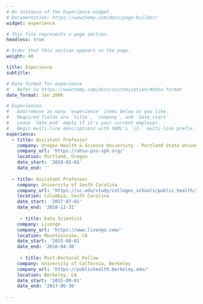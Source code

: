 ```yaml
---
# An instance of the Experience widget.
# Documentation: https://wowchemy.com/docs/page-builder/
widget: experience

# This file represents a page section.
headless: true

# Order that this section appears on the page.
weight: 40

title: Experience
subtitle:

# Date format for experience
#   Refer to https://wowchemy.com/docs/customization/#date-format
date_format: Jan 2006

# Experiences.
#   Add/remove as many `experience` items below as you like.
#   Required fields are `title`, `company`, and `date_start`.
#   Leave `date_end` empty if it's your current employer.
#   Begin multi-line descriptions with YAML's `|2-` multi-line prefix.
experience:
  - title: Assistant Professor
    company: Oregon Health & Science University - Portland State University
    company_url: 'https://ohsu-psu-sph.org/'
    location: Portland, Oregon
    date_start: '2019-01-01'
    date_end: ''
        
  - title: Assistant Professor
    company: University of South Carolina
    company_url: 'https://sc.edu/study/colleges_schools/public_health/index.php'
    location: Columbia, South Carolina
    date_start: '2017-07-01'
    date_end: '2018-12-31'
    
     - title: Data Scientist
    company: Livongo
    company_url: 'https://www.livongo.com/'
    location: Mountainview, CA
    date_start: '2015-08-01'
    date_end: '2016-04-30'
    
     - title: Post-Doctoral Fellow
    company: University of Calfornia, Berkeley
    company_url: 'https://publichealth.berkeley.edu/'
    location: Berkeley, CA
    date_start: '2015-09-01'
    date_end: '2017-06-30'
   
---
```

